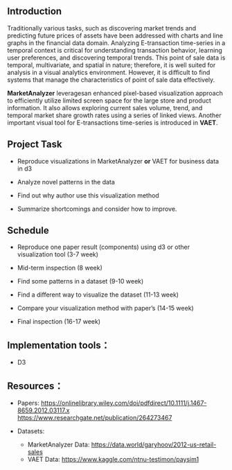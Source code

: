 ## Introduction

Traditionally various tasks, such as discovering market trends and predicting future prices of assets have been addressed with charts and line graphs in the financial data domain. Analyzing E-transaction time-series in a temporal context is critical for understanding transaction behavior, learning user preferences, and discovering temporal trends. This point of sale data is temporal, multivariate, and spatial in nature; therefore, it is well suited for analysis in a visual analytics environment. However, it is difficult to find systems that manage the characteristics of point of sale data effectively. 

**MarketAnalyzer** leveragesan enhanced pixel-based visualization approach to efficiently utilize limited screen space for the large store and product information. It also allows exploring current sales volume, trend, and temporal market share growth rates using a series of linked views. Another important visual tool for E-transactions time-series is introduced in **VAET**.

## Project Task

*  Reproduce visualizations in MarketAnalyzer **or** VAET for business data in d3

*  Analyze novel patterns in the data

*  Find out why author use this visualization method

*  Summarize shortcomings and consider how to improve. 

## Schedule

*  Reproduce one paper result (components) using d3 or other visualization tool (3-7 week)

*  Mid-term inspection (8 week)

*  Find some patterns in a dataset (9-10 week) 

*  Find a different way to visualize the dataset (11-13 week)

*  Compare your visualization method with paper’s (14-15 week)

*  Final inspection (16-17 week)

## Implementation tools：

*  D3 

## Resources：

*  Papers:  https://onlinelibrary.wiley.com/doi/pdfdirect/10.1111/j.1467-8659.2012.03117.x
https://www.researchgate.net/publication/264273467

*  Datasets:
   *  MarketAnalyzer Data: https://data.world/garyhoov/2012-us-retail-sales
   *  VAET Data: https://www.kaggle.com/ntnu-testimon/paysim1